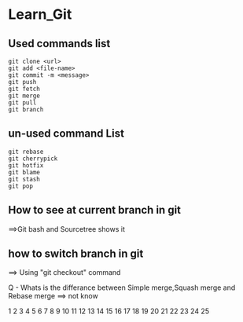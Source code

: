 # Learn_Git

## Used commands list
```
git clone <url>
git add <file-name>
git commit -m <message>
git push
git fetch
git merge
git pull
git branch
```


## un-used command List

```
git rebase
git cherrypick
git hotfix
git blame
git stash
git pop
```


## How to see at current branch in git
==>Git bash and Sourcetree shows it

## how to switch branch in git
==> Using "git checkout" command

Q - Whats is the differance between Simple merge,Squash merge and Rebase merge
==> not know

1
2
3
4
5
6
7
8
9
10
11
12
13
14
15
16
17
18
19
20
21
22
23
24
25

